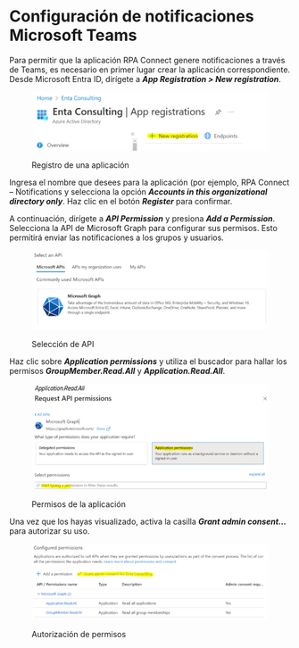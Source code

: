 # Configuración de notificaciones Microsoft Teams

Para permitir que la aplicación RPA Connect genere notificaciones a través de Teams, es necesario en primer lugar crear la aplicación correspondiente. Desde Microsoft Entra ID, dirígete a _**App Registration > New registration**_.

<figure><img src="../../.gitbook/assets/rpa_entra_id_5.png" alt=""><figcaption><p>Registro de una aplicación</p></figcaption></figure>

Ingresa el nombre que desees para la aplicación (por ejemplo, RPA Connect – Notifications y selecciona la opción _**Accounts in this organizational directory only**_. Haz clic en el botón _**Register**_ para confirmar.

A continuación, dirígete a _**API Permission**_ y presiona _**Add a Permission**_. Selecciona la API de Microsoft Graph para configurar sus permisos. Esto permitirá enviar las notificaciones a los grupos y usuarios.

<figure><img src="../../.gitbook/assets/rpa_entra_id_6.png" alt=""><figcaption><p>Selección de API</p></figcaption></figure>

Haz clic sobre _**Application permissions**_ y utiliza el buscador para hallar los permisos _**GroupMember.Read.All**_ y _**Application.Read.All**_.

<figure><img src="../../.gitbook/assets/rpa_entra_id_7.png" alt=""><figcaption><p>Permisos de la aplicación</p></figcaption></figure>

Una vez que los hayas visualizado, activa la casilla _**Grant admin consent…**_ para autorizar su uso.

<figure><img src="../../.gitbook/assets/rpa_entra_id_8.png" alt=""><figcaption><p>Autorización de permisos</p></figcaption></figure>
